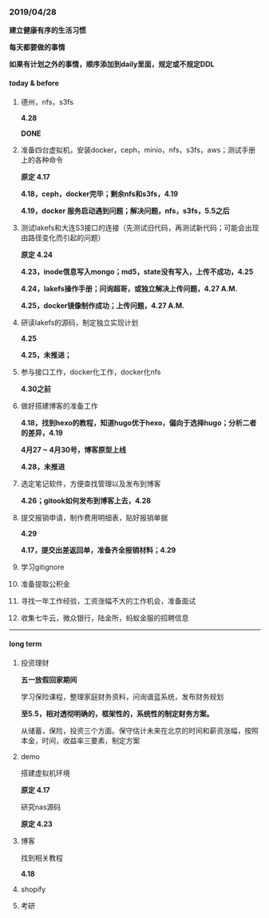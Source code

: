 ### 2019/04/28

**建立健康有序的生活习惯**

**每天都要做的事情**

**如果有计划之外的事情，顺序添加到daily里面，规定或不规定DDL**

#### today & before

1. 德州，nfs，s3fs

   **4.28**

   **DONE**

2. 准备四台虚拟机，安装docker，ceph，minio，nfs，s3fs，aws；测试手册上的各种命令

   **原定 4.17**

   **4.18，ceph，docker完毕；剩余nfs和s3fs，4.19**

   **4.19，docker 服务启动遇到问题；解决问题，nfs，s3fs，5.5之后**

3. 测试lakefs和大连S3接口的连接（先测试旧代码，再测试新代码；可能会出现由路径变化而引起的问题）

   **原定 4.24**

   **4.23，inode信息写入mongo；md5，state没有写入，上传不成功，4.25**

   **4.24，lakefs操作手册；问询超哥，或独立解决上传问题，4.27 A.M.**

   **4.25，docker镜像制作成功；上传问题，4.27 A.M.**

4. 研读lakefs的源码，制定独立实现计划

   **4.25**

   **4.25，未推进；**

5. 参与接口工作，docker化工作，docker化nfs

   **4.30之前**

6. 做好搭建博客的准备工作

   **4.18，找到hexo的教程，知道hugo优于hexo，偏向于选择hugo；分析二者的差异，4.19**

   **4月27 ~ 4月30号，博客原型上线**

   **4.28，未推进**

7. 选定笔记软件，方便查找管理以及发布到博客

   **4.26；gitook如何发布到博客上去，4.28**

8. 提交报销申请，制作费用明细表，贴好报销单据

   **4.29**

   **4.17，提交出差返回单，准备齐全报销材料；4.29**

9. 学习gitignore

10. 准备提取公积金

11. 寻找一年工作经验，工资涨幅不大的工作机会，准备面试

12. 收集七牛云，微众银行，陆金所，蚂蚁金服的招聘信息

------

#### long term 

1. 投资理财

   **五一放假回家期间**

   学习保险课程，整理家庭财务资料，问询谱蓝系统，发布财务规划

   **至5.5，相对透彻明确的，框架性的，系统性的制定财务方案。**

   从储蓄，保险，投资三个方面。保守估计未来在北京的时间和薪资涨幅，按照本金，时间，收益率三要素，制定方案

2. demo

   搭建虚拟机环境

   **原定 4.17**

   研究nas源码

   **原定 4.23**

3. 博客

   找到相关教程

   **4.18**

4. shopify

5. 考研

